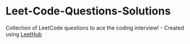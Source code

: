 # Leet-Code-Questions-Solutions
Collection of LeetCode questions to ace the coding interview! - Created using [LeetHub](https://github.com/QasimWani/LeetHub)
  
   
